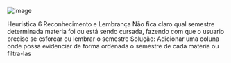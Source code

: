 ![image](https://github.com/BrunoHenriique/bertoti/assets/103460912/bf3bbd13-55dc-4449-aafd-b1d9006afdc7)


Heuristica 6 Reconhecimento e Lembrança
Não fica claro qual semestre determinada materia foi ou está sendo cursada, fazendo com que o usuario precise se esforçar ou lembrar o semestre
Solução: Adicionar uma coluna onde possa evidenciar de forma ordenada o semestre de cada materia ou filtra-las 
